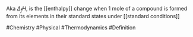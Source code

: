 Aka $\Delta_{f}H$, is the [[enthalpy]] change when 1 mole of a compound is formed from its elements in their standard states under [[standard conditions]]

#Chemistry #Physical #Thermodynamics #Definition